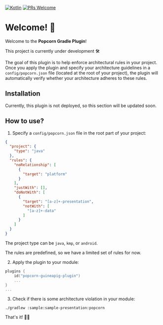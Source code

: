 [![Kotlin](https://img.shields.io/badge/kotlin-1.9.10-blue.svg?logo=kotlin)](http://kotlinlang.org)
[![PRs Welcome](https://img.shields.io/badge/PRs-welcome-brightgreen.svg)](https://github.com/CodandoTV/popcorn-guineapig/issues)

# Welcome! 👋

Welcome to the **Popcorn Gradle Plugin**!

This project is currently under development 🛠️

The goal of this plugin is to help enforce architectural rules in your project. Once you apply the plugin and specify your architecture guidelines in a `config/popcorn.json` file (located at the root of your project), the plugin will automatically verify whether your architecture adheres to these rules.

## Installation

Currently, this plugin is not deployed, so this section will be updated soon.

## How to use?

1. Specify a `config/popcorn.json` file in the root part of your project:

```json
{
  "project": {
    "type": "java"
  },
  "rules": {
    "noRelationship": [
      {
        "target": "platform"
      }
    ],
    "justWith": [],
    "doNotWith": [
      {
        "target": "[a-z]+-presentation",
        "notWith": [
          "[a-z]+-data"
        ]
      }
    ]
  }
}
```

The project type can be `java`, `kmp`, or `android`.

The rules are predefined, so we have a limited set of rules for now.

2. Apply the plugin to your module:

```kotlin
plugins {
    id("popcorn-guineapig-plugin")
    ...
}
...
```

3. Check if there is some architecture violation in your module:

```shell
./gradlew :sample:sample-presentation:popcorn
```

That's it! 🍿🐹

